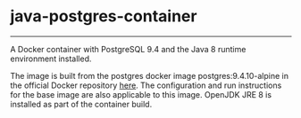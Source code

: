 # java-postgres-container

---

A Docker container with PostgreSQL 9.4 and the Java 8 runtime environment installed. 

The image is built from the postgres docker image postgres:9.4.10-alpine in the official Docker repository [here](https://hub.docker.com/_/postgres/). The configuration and run instructions for the base image are also applicable to this image. OpenJDK JRE 8 is installed as part of the container build.
